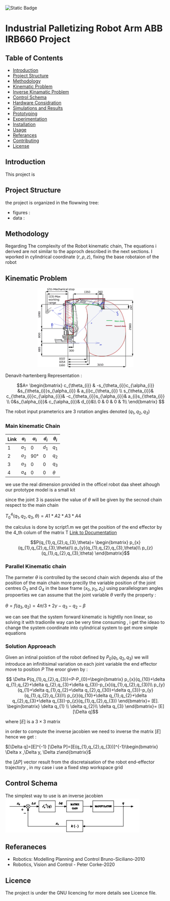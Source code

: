 ![Static Badge](https://img.shields.io/badge/GNU-lic?style=gitlab&label=License%20&labelColor=rgb-rgb&color=rgb)
# Industrial Palletizing Robot Arm ABB IRB660 Project 
## Table of Contents
- [Introduction](#introduction)
- [Project Structure](#project_struture)
- [Methodology](#methodology)
- [Kinematic Problem](#kinematicproblem)
- [Inverse Kinamatic Problem](#inverse_kinematic_problem)
- [Control Schema](#control_schema)
- [Hardware Considration](#hardware_considerations)
- [Simulations and Results](#simulations_results)
- [Prototyping ](#prototyping_and_experimentation)
- [Experimentation](#experimentation)
- [Installation](#installation)
- [Usage](#usage)
- [Referances](#referances)
- [Contributing](#contributing)
- [License](#license)  

## Introduction 
This project is  

## Project Structure
the project is organized in the flowwing tree: 
<ul>
<li>figures :
</li>
<li>data : 
</li>


</ul>

## Methodology
Regarding The complexity of the Robot kinematic chain, The equations i derived are not similar to the approch described in the next sections. I wporked in cylindrical coordinate $(r,\rho,z)$, fixing the base robotaion of the robot 

## Kinematic Problem
<div style="text-align: center">
  <img src="figures/chains_graph.png" width="300" height="250" />
</div>

 
Denavit-hartenberg Representation : 

$$A=
\begin{bmatrix}
c_{\theta_{i}} & -s_{\theta_{i}}c_{\alpha_{i}} &s_{\theta_{i}}s_{\alpha_{i}} & a_{i}c_{\theta_{i}} \\
s_{\theta_{i}}& c_{\theta_{i}}c_{\alpha_{i}}& -c_{\theta_{i}}s_{\alpha_{i}}& a_{i}s_{\theta_{i}} \\
0&s_{\alpha_{i}}& c_{\alpha_{i}}& d_{i}&\\
0 & 0 & 0 & 1\\
\end{bmatrix}
$$ 

The robot input prameterics are 3 rotation angles denoted $(q_{1},q_{2},q_{3})$

### Main kinematic Chain
Link | $a_{i}$  |$\alpha_{i}$|$d_{i}$|$\theta_{i}$  
---|---         |---         |---    |---
1  | $a_{1}$    | 0          |$d_{1}$     | $q_{1}$
2  | $a_{2}$    | $90°$     | 0     | $q_{2}$
3  |  $a_{3}$ |0           |  0  |$q_{3}$
4  | $a_{4}$    | 0          |0     | $\theta$

we use the real dimension provided in the officel robot daa sheet  alhough our prototype model is a small kit <br>

since the joint 3 is passive the value of $\theta$ will be given by the secnod chain respect to the main chain 

$T_{0}^{4}(q_{1},q_{2},q_{3},\theta)= A1 * A2 * A3 * A4$

the calculus is done by script1.m 
we get  the position of the end effector by the 4_th colum of the matrix T 
[Link to Documentation](documentation.md)

$$P(q_{1},q_{2},q_{3},\theta)=
\begin{bmatrix}
p_{x}(q_{1},q_{2},q_{3},\theta)\\
p_{y}(q_{1},q_{2},q_{3},\theta)\\
p_{z}(q_{1},q_{2},q_{3},\theta)
\end{bmatrix}$$

### Parallel Kinematic chain 
The parmeter $\theta$ is controlled by the second chain wich depends also of the position of the main chain more precilly the variable position of the joint centres $O_{3}$ and $O_{4}$ in the base frame $(x_{0},y_{0},z_{0})$
using parallelogram angles propoerties we can assume that the joint variable $\theta$ verify the property :<br>  
$\theta=f(q_{3},q_{2})=4\pi/3+2\gamma-q_{3}-q_{2}-\beta$

we can see that the system forward kinematic is hightlly non linear, so solving it with tradionlle way can be very time consuming , i get the ideao to change the system coordinate into cylindrical system to get more simple equations 
### Solution Approeach
Given an intinal poistion of the robot defined by $P_{0}(q_{1},q_{2},q_{3})$ we will introduce an infinitisimal variation on each joint variable the end effector move to position $P$ The eroor given by :

$$ \Delta P(q_{1},q_{2},q_{3})=P-P_{0}=\begin{bmatrix}
p_{x}(q_{10}+\delta q_{1},q_{2}+\delta q_{2},q_{3}+\delta q_{3})-p_{x}(q_{1},q_{2},q_{3})\\
p_{y}(q_{1}+\delta q_{1},q_{2}+\delta q_{2},q_{30}+\delta q_{3})-p_{y}(q_{1},q_{2},q_{3})\\
p_{z}(q_{10}+\delta q_{1},q_{2}+\delta q_{2},q_{3}+\delta q_{3})-p_{z}(q_{1},q_{2},q_{3})
\end{bmatrix}=
[E].
\begin{bmatrix}
  \delta q_{1} \\
  \delta q_{2}\\
  \delta q_{3}
\end{bmatrix}=
[E][\Delta q]$$

where  $[E]$ is a $3 \times 3$ matrix 

in order to compute the inverse jacobien we need to inverse the matrix $[E]$
hence we get :

$[\Delta q]=[E]^{-1} [\Delta P]=[E(q_{1},q_{2},q_{3})]^{-1}\begin{bmatrix} \Delta x ,\Delta y, \Delta z\end{bmatrix}$

the $[\Delta P]$ vector result from the discretaisation of the robot end-effector trajectory 
, in my case i use a fixed step workspace grid  
## Control Schema
The simplest way to use is an inverse jacobien    <br>
<img src="figures/control.png" />




## Referaneces
<ul>
<li> Robotics: Modelling Planning and Control Bruno-Siciliano-2010
<li> Robotics, Vision and Control - Peter Corke-2020
</ul> 

## Licence 
The project is under the  GNU licencing for more details see <a ref="LICENCE">Licence</a> file.

